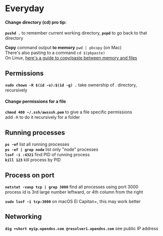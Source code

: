 # Everyday

#### Change directory \(cd\) pro tip:

**`pushd .`** to remember current working directory, **`popd`** to go back to that directory

**Copy** command output **to memory**  `pwd | pbcopy` \(on Mac\)  
There's also pasting to a command `cd $(pbpaste)`   
On Linux, [here's a guide to copy/paste between memory and files](https://www.systutorials.com/copying-output-of-commands-in-linux-terminals-to-x-selection-clipboard/)

## Permissions

**`sudo chown -R $(id -u):$(id -g) .`** take ownership of . directory, recursively

#### Change permissions for a file

**`chmod 400 ~/.ssh/awsssh.pem`** to give a file specific permissions  
add `-R` to do it recursively for a folder

## Running processes

**`ps -ef`** list all running processes  
**`ps -ef | grep node`** list only "node" processes  
**`lsof -i :4321`** find PID of running process  
**`kill 123`** kill process by PID

## Process on port

**`netstat -vanp tcp | grep 3000`** find all processes using port 3000  
process id is 3rd large number leftward, or 4th column from the right

**`sudo lsof -i tcp:3000`** on macOS El Capitan+, this may work better

## Networking

**`dig +short myip.opendns.com @resolver1.opendns.com`** see public IP address

